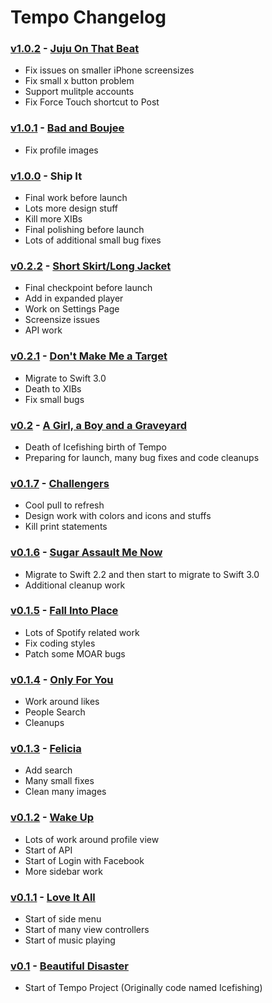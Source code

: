 # Tempo Changelog

### [v1.0.2](https://github.com/cuappdev/tempo/compare/v1.0.1...v1.0.2) - [Juju On That Beat](https://play.spotify.com/track/1lItf5ZXJc1by9SbPeljFd)
- Fix issues on smaller iPhone screensizes
- Fix small x button problem
- Support mulitple accounts
- Fix Force Touch shortcut to Post

### [v1.0.1](https://github.com/cuappdev/tempo/compare/v1.0.0...v1.0.1) - [Bad and Boujee](https://play.spotify.com/track/4Km5HrUvYTaSUfiSGPJeQR)
- Fix profile images

### [v1.0.0](https://github.com/cuappdev/tempo/compare/v0.2.2...v1.0.0) - Ship It
- Final work before launch
- Lots more design stuff
- Kill more XIBs
- Final polishing before launch
- Lots of additional small bug fixes

[//]: # (Pre-release Code Names from TV Show Soundtrack Chuck https://play.spotify.com/user/1216350601/playlist/2azm4YOFA3WiOyd8kjMdwb)

### [v0.2.2](https://github.com/cuappdev/tempo/compare/v0.2.1...v0.2.2) - [Short Skirt/Long Jacket](https://play.spotify.com/track/3OOFEF20WqtsUPcRbPY3L7)
- Final checkpoint before launch
- Add in expanded player
- Work on Settings Page
- Screensize issues
- API work

### [v0.2.1](https://github.com/cuappdev/tempo/compare/v0.2...v0.2.1) - [Don't Make Me a Target](https://play.spotify.com/track/1T1Jz07tBUBKOLAHLBWoR5)
- Migrate to Swift 3.0
- Death to XIBs
- Fix small bugs

### [v0.2](https://github.com/cuappdev/tempo/compare/v0.1.7...v0.2) - [A Girl, a Boy and a Graveyard](https://play.spotify.com/album/7c7IgvSrevc0i8gty1WEHI)
- Death of Icefishing birth of Tempo
- Preparing for launch, many bug fixes and code cleanups

### [v0.1.7](https://github.com/cuappdev/tempo/compare/v0.1.6...v0.1.7) - [Challengers](https://play.spotify.com/track/732uqsu5j3zGRDCTXfZJI2)
- Cool pull to refresh
- Design work with colors and icons and stuffs
- Kill print statements

### [v0.1.6](https://github.com/cuappdev/tempo/compare/v0.1.5...v0.1.6) - [Sugar Assault Me Now](https://play.spotify.com/track/1UHXw34NIIdAQaBlQm2ur4)
- Migrate to Swift 2.2 and then start to migrate to Swift 3.0
- Additional cleanup work


### [v0.1.5](https://github.com/cuappdev/tempo/compare/v0.1.4...v0.1.5) - [Fall Into Place](https://play.spotify.com/track/1o5ydsRyTKKI6C1YZWFrey)
- Lots of Spotify related work
- Fix coding styles
- Patch some MOAR bugs

### [v0.1.4](https://github.com/cuappdev/tempo/compare/v0.1.3...v0.1.4) - [Only For You](https://play.spotify.com/track/4sGpCuvI8QXmCxYQrRin2S)
- Work around likes
- People Search
- Cleanups


### [v0.1.3](https://github.com/cuappdev/tempo/compare/v0.1.2...v0.1.3) - [Felicia](https://play.spotify.com/track/2RvdN9vndHhe1HUqQfXI0g)
- Add search
- Many small fixes
- Clean many images

### [v0.1.2](https://github.com/cuappdev/tempo/compare/v0.1.1...v0.1.2) - [Wake Up](https://play.spotify.com/track/2aKuEnLD8KPgdpjZvWjqsI)
- Lots of work around profile view
- Start of API
- Start of Login with Facebook
- More sidebar work

### [v0.1.1](https://github.com/cuappdev/tempo/compare/v0.1...v0.1.1) - [Love It All](https://play.spotify.com/track/2ONHRgA0npvfRP2qqqMu4q)
- Start of side menu
- Start of many view controllers
- Start of music playing

### [v0.1](https://github.com/cuappdev/tempo/compare/97f72bc...v0.1) - [Beautiful Disaster](https://play.spotify.com/track/0LtsuNRz3IMRrHCYO9fKRk)
- Start of Tempo Project (Originally code named Icefishing)
